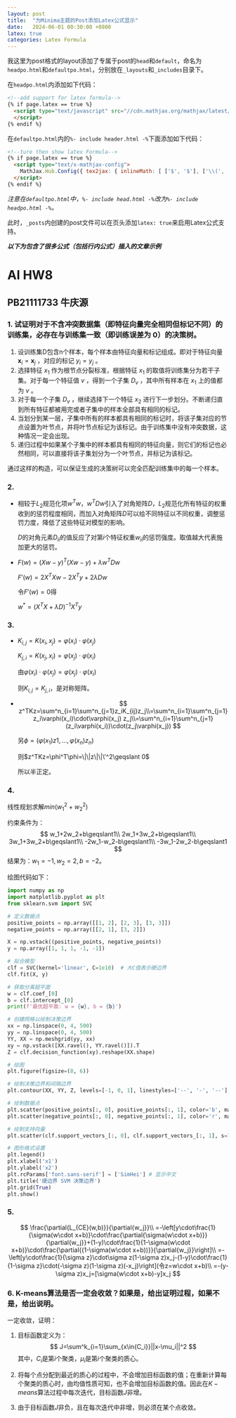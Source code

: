 ```yaml
---
layout: post
title:  "为Minima主题的Post添加Latex公式显示"
date:   2024-06-01 00:30:00 +0800
latex: true
categories: Latex Formula
---
```


我这里为post格式的layout添加了专属于post的`head`和`default`，命名为`headpo.html`和`defaultpo.html`，分别放在`_layouts`和`_includes`目录下。

在`headpo.html`内添加如下代码：

```html
<!--add support for latex formula-->
{% if page.latex == true %}
  <script type="text/javascript" src="//cdn.mathjax.org/mathjax/latest/MathJax.js?config=TeX-MML-AM_HTMLorMML">
  </script>
{% endif %}
```

在`defaultpo.html`内的`%- include header.html -%`下面添加如下代码：

```html
<!--ture then show latex Formula-->
{% if page.latex == true %}
  <script type="text/x-mathjax-config">
    MathJax.Hub.Config({ tex2jax: { inlineMath: [ ['$', '$'], ['\\(', '\\)'] ] } });
  </script>
{% endif %}
```

*注意在`defaultpo.html`中，`%- include head.html -%`改为`%- include headpo.html -%`。*

此时，`_posts`内创建的post文件可以在页头添加`latex: true`来启用Latex公式支持。

***以下为包含了很多公式（包括行内公式）插入的文章示例***

# AI HW8

## PB21111733 牛庆源

### 1. 试证明对于不含冲突数据集（即特征向量完全相同但标记不同）的训练集，必存在与训练集一致（即训练误差为 0）的决策树。

1. 设训练集D包含n个样本，每个样本由特征向量和标记组成。即对于特征向量 $\boldsymbol{x}_i = \boldsymbol{x}_j$ ，对应的标记 $y_i=y_j$ 。
2. 选择特征 $x_1$ 作为根节点分裂标准，根据特征 $x_1$ 的取值将训练集分为若干子集。对于每一个特征值 $v$ ，得到一个子集 $D_v$ ，其中所有样本在 $x_1$ 上的值都为 $v$ 。
3. 对于每一个子集 $D_v$ ，继续选择下一个特征 $x_2$ 进行下一步划分。不断递归直到所有特征都被用完或者子集中的样本全部具有相同的标记。
4. 当划分到某一层，子集中所有的样本都具有相同的标记时，将该子集对应的节点设置为叶节点，并将叶节点标记为该标记。由于训练集中没有冲突数据，这种情况一定会出现。
5. 递归过程中如果某个子集中的样本都具有相同的特征向量，则它们的标记也必然相同，可以直接将该子集划分为一个叶节点，并标记为该标记。

通过这样的构造，可以保证生成的决策树可以完全匹配训练集中的每一个样本。



### 2.


* 相较于$L_2$规范化项$w^Tw$，$w^TDw$引入了对角矩阵$D$，$L_2$规范化所有特征的权重收到的惩罚程度相同，而加入对角矩阵$D$可以给不同特征以不同权重，调整惩罚力度，降低了这些特征对模型的影响。

  $D$的对角元素$D_{ii}$的值反应了对第$i$个特征权重$w_{ii}$的惩罚强度。取值越大代表施加更大的惩罚。

* $F(w)=(Xw-y)^T(Xw-y)+\lambda w^TDw$

  $F'(w)=2X^TXw-2X^Ty+2\lambda Dw$

  令$F'(w)=0$得

  $w^*=(X^TX+\lambda D)^{-1}X^Ty$



### 3.


* $K_{i,j}=K(x_i,x_j)=\varphi(x_i)\cdot \varphi(x_j)$

  $K_{j,i}=K(x_j,x_i)=\varphi(x_j)\cdot\varphi(x_i)$

  由$\varphi(x_i)\cdot \varphi(x_j)=\varphi(x_j)\cdot\varphi(x_i)$

  则$K_{i,j}=K_{j,i}$，是对称矩阵。

* $$
  z^TKz=\sum^n_{i=1}\sum^n_{j=1}z_iK_{ij}z_j\\=\sum^n_{i=1}\sum^n_{j=1}z_i\varphi(x_i)\cdot\varphi(x_j) z_j\\=\sum^n_{i=1}\sum^n_{j=1}(z_i\varphi(x_i))\cdot(z_j\varphi(x_j))
  $$

  另$\phi =(\varphi(x_1)z1,...,\varphi(x_n)z_n)$

  则$z^TKz=\phi^T\phi=\|\|z\|\|\'^2\geqslant 0$

  所以半正定。



### 4.


线性规划求解$min(w_1^2+w_2^2)$

约束条件为：
$$
w_1+2w_2+b\geqslant1\\
2w_1+3w_2+b\geqslant1\\
3w_1+3w_2+b\geqslant1\\
-2w_1-w_2-b\geqslant1\\
-3w_1-2w_2-b\geqslant1
$$
结果为：$w_1=-1,w_2=2,b=-2$。

绘图代码如下：

```python
import numpy as np
import matplotlib.pyplot as plt
from sklearn.svm import SVC

# 定义数据点
positive_points = np.array([[1, 2], [2, 3], [3, 3]])
negative_points = np.array([[2, 1], [3, 2]])

X = np.vstack((positive_points, negative_points))
y = np.array([1, 1, 1, -1, -1])

# 拟合模型
clf = SVC(kernel='linear', C=1e10)  # 大C值表示硬边界
clf.fit(X, y)

# 获取分离超平面
w = clf.coef_[0]
b = clf.intercept_[0]
print(f'最优超平面: w = {w}, b = {b}')

# 创建网格以绘制决策边界
xx = np.linspace(0, 4, 500)
yy = np.linspace(0, 4, 500)
YY, XX = np.meshgrid(yy, xx)
xy = np.vstack([XX.ravel(), YY.ravel()]).T
Z = clf.decision_function(xy).reshape(XX.shape)

# 绘图
plt.figure(figsize=(8, 6))

# 绘制决策边界和间隔边界
plt.contour(XX, YY, Z, levels=[-1, 0, 1], linestyles=['--', '-', '--'], colors='k')

# 绘制数据点
plt.scatter(positive_points[:, 0], positive_points[:, 1], color='b', marker='o', label='正类')
plt.scatter(negative_points[:, 0], negative_points[:, 1], color='r', marker='x', label='负类')

# 绘制支持向量
plt.scatter(clf.support_vectors_[:, 0], clf.support_vectors_[:, 1], s=100, facecolors='none', edgecolors='k', label='支持向量')

# 图形格式设置
plt.legend()
plt.xlabel('x1')
plt.ylabel('x2')
plt.rcParams['font.sans-serif'] = ['SimHei'] # 显示中文
plt.title('硬边界 SVM 决策边界')
plt.grid(True)
plt.show()
```


### 5.

$$
\frac{\partial{L_{CE}(w,b)}}{\partial{w_j}}\\
=-\left[y\cdot\frac{1}{\sigma(w\cdot x+b)}\cdot\frac{\partial{\sigma(w\cdot x+b)}}{\partial{w_j}}+(1-y)\cdot\frac{1}{1-\sigma(w\cdot x+b)}\cdot\frac{\partial{(1-\sigma(w\cdot x+b))}}{\partial{w_j}}\right]\\
=-\left[y\cdot\frac{1}{\sigma z}\cdot\sigma z(1-\sigma z)x_j-(1-y)\cdot\frac{1}{1-\sigma z}\cdot(-\sigma z)(1-\sigma z)(-x_j)\right](令z=w\cdot x+b)\\
=-(y-\sigma z)x_j=[\sigma(w\cdot x+b)-y]x_j
$$


### 6. K-means算法是否一定会收敛？如果是，给出证明过程，如果不是，给出说明。

一定收敛，证明：

1. 目标函数定义为：
   $$
   J=\sum^k_{i=1}\sum_{x\in{C_i}}||x-\mu_i||^2
   $$
   其中，$C_i$是第$i$个聚类，$\mu_i$是第$i$个聚类的质心。

2. 将每个点分配到最近的质心的过程中，不会增加目标函数的值；在重新计算每个聚类的质心时，由均值性质可知，也不会增加目标函数的值。因此在$K-means$算法过程中每次迭代，目标函数$J$非增。

3. 由于目标函数$J$非负，且在每次迭代中非增，则必须在某个点收敛。